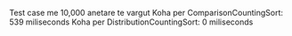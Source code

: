 Test case me 10,000 anetare te vargut
Koha per ComparisonCountingSort: 539 miliseconds
Koha per DistributionCountingSort: 0 miliseconds
